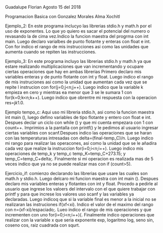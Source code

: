 Guadalupe Florian Agosto 15 del 2018

Programacion Basica con Gonzalez Morales Alma Xochitl

Ejemplo_2: En este programa inclucyo las librerias stdio.h y math.h por el uso de exponentes. Lo que yo quiero es sacar el potencial del numero o revasando la de cima vez.Indico la funcion maestra del progrma con int main. Luego declaro varialbes de punto flotante y enteras con float e int. Con for indico el rango de mis instrucciones asi como las unidades que aumenta cuando se repiten las instrucciones. 

Ejemplo_3: En este programa incluyo las librerias stdio.h y math.h ya que estare realizando multiplicaciones que van incrementando y ocupare ciertas operaciones que hay en ambas librerias Primero declaro mis variables enteras y de punto flotante con int y float. Luego indico el rango de mis instruciones asi como la unidad que aumentan cada vez que se repite l instrucion con for(j=0;j<n;j++). Luego indico que la variable k empieza en cero y mientras ea menor que 3 se le sumara 1 con for(k=0;k<n;k++). Luego indico que obrentre mi respuesta con la operacion res=j*k*1.0.

Ejemplo tempo_c: Aqui uso mi libreria stdio.h, asi como la funcion maestra int main (), luego defino variables de tipo flotante y entero con float e int. Despues declar un ciclo con while () y que mi cuenta empezara con 1 con count++. Imprimios a la pantalla con printf() y le pedimos al usuario ingresar ciertas variables con scanf.Despues indico las operaciones que se haran con las temperaturas intresadas con delta=(final-temp_C)/n. Luego indico mi rango para realizar las operacones, asi como la unidad que se le añadira cada vez que realize la instruccion for(i=0;i<n;i++). Luego indico mis operaciones de temp_k y temp_c temp_K=temp_C+273.15; y temp_C=temp_C+delta;. Finalmente si mi operacion  es realizada mas de 5 veces indico que ya no se puede realizar mas con if (count>5).

Ejercicio_if: comienzo declarando las librerias que usare las cuales son math.h y stdio.h. Luego delcaro mi funcion maestra con int main (). Despues declaro mis variables enteras y flotantes con int y float. Procedo a pedirle al usuario que ingrese los valoers del intervalo con el que quiere trabajar con printf y para que increse los valores uso scanf y las variables ya declaradas. Luego indicoq que si la variable final es menor a la inicial no se realizaran las instruciones if(xf<xi). Indico el valor de el maximo del rango con n=(xf-xi)/espaciado;. Lueo indico el rango de mis operaciones y que incrementen con uno for(i=0;i<n;i++){. Finalmente indico operaciones que realizar con la variable x que seria exponente exp, logaritmo log, seno sin, coseno cos, raiz cuadrada con squrt.






